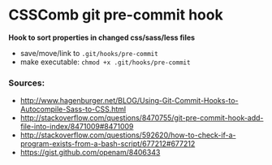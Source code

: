 # CSSComb git pre-commit hook


**Hook to sort properties in changed css/sass/less files**

- save/move/link to `.git/hooks/pre-commit`
- make executable: `chmod +x .git/hooks/pre-commit`

### Sources:

- http://www.hagenburger.net/BLOG/Using-Git-Commit-Hooks-to-Autocompile-Sass-to-CSS.html
- http://stackoverflow.com/questions/8470755/git-pre-commit-hook-add-file-into-index/8471009#8471009
- http://stackoverflow.com/questions/592620/how-to-check-if-a-program-exists-from-a-bash-script/677212#677212
- https://gist.github.com/openam/8406343
